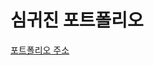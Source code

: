 # 심귀진 포트폴리오

[포트폴리오 주소](https://docs.google.com/presentation/d/1xfM9QohPc8aWukEUB5NvVW_a6HpO0qTa/edit?usp=share_link&ouid=105722752979362407444&rtpof=true&sd=true)
